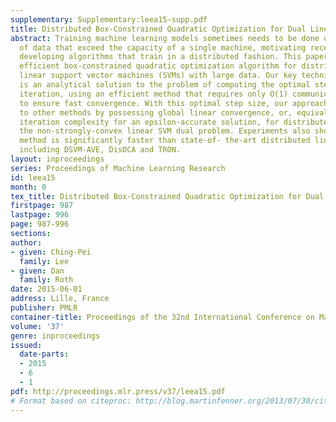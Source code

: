 ```yaml
---
supplementary: Supplementary:leea15-supp.pdf
title: Distributed Box-Constrained Quadratic Optimization for Dual Linear SVM
abstract: Training machine learning models sometimes needs to be done on large amounts
  of data that exceed the capacity of a single machine, motivating recent works on
  developing algorithms that train in a distributed fashion. This paper proposes an
  efficient box-constrained quadratic optimization algorithm for distributedly training
  linear support vector machines (SVMs) with large data. Our key technical contribution
  is an analytical solution to the problem of computing the optimal step size at each
  iteration, using an efficient method that requires only O(1) communication cost
  to ensure fast convergence. With this optimal step size, our approach is superior
  to other methods by possessing global linear convergence, or, equivalently, O(\log(1/ε))
  iteration complexity for an epsilon-accurate solution, for distributedly solving
  the non-strongly-convex linear SVM dual problem. Experiments also show that our
  method is significantly faster than state-of- the-art distributed linear SVM algorithms
  including DSVM-AVE, DisDCA and TRON.
layout: inproceedings
series: Proceedings of Machine Learning Research
id: leea15
month: 0
tex_title: Distributed Box-Constrained Quadratic Optimization for Dual Linear SVM
firstpage: 987
lastpage: 996
page: 987-996
sections: 
author:
- given: Ching-Pei
  family: Lee
- given: Dan
  family: Roth
date: 2015-06-01
address: Lille, France
publisher: PMLR
container-title: Proceedings of the 32nd International Conference on Machine Learning
volume: '37'
genre: inproceedings
issued:
  date-parts:
  - 2015
  - 6
  - 1
pdf: http://proceedings.mlr.press/v37/leea15.pdf
# Format based on citeproc: http://blog.martinfenner.org/2013/07/30/citeproc-yaml-for-bibliographies/
---
```

